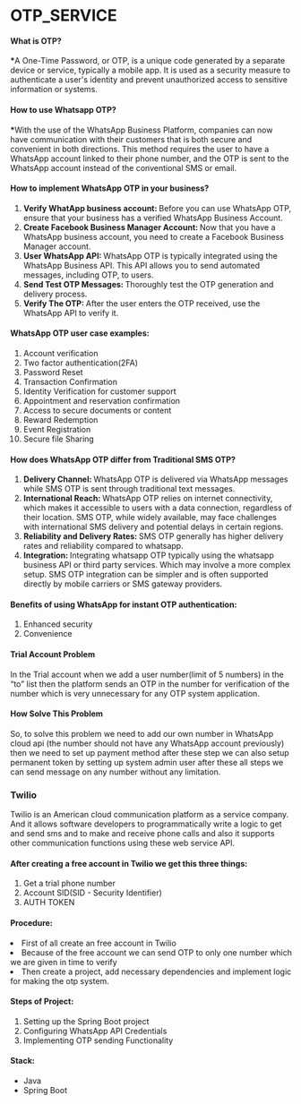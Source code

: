 # OTP_SERVICE
<h4>What is OTP?</h4>
<p><strong>*</strong>A One-Time Password, or OTP, is a unique code generated by a separate device or service, typically a mobile app. It is used as a security measure to authenticate a user's identity and prevent unauthorized access to sensitive information or systems.</p>
<h4>How to use Whatsapp OTP?</h4>
<p><strong>*</strong>With the use of the WhatsApp Business Platform, companies can now have communication with their customers that is both secure and convenient in both directions. This method requires the user to have a WhatsApp account linked to their phone number, and the OTP is sent to the WhatsApp account instead of the conventional SMS or email.</p>
<h4>How to implement WhatsApp OTP in your business?</h4>
<ol>
  <li><strong>Verify WhatApp business account: </strong>Before you can use WhatsApp OTP, ensure that your business has a verified WhatsApp Business Account.</li>
  <li><strong>Create Facebook Business Manager Account: </strong>Now that you have a WhatsApp business account, you need to create a Facebook Business Manager account.</li>
  <li><strong>User WhatsApp API: </strong>WhatsApp OTP is typically integrated using the WhatsApp Business API. This API allows you to send automated messages, including OTP, to users.</li>
  <li><strong>Send Test OTP Messages: </strong>Thoroughly test the OTP generation and delivery process.</li>
  <li><strong>Verify The OTP: </strong>After the user enters the OTP received, use the WhatsApp API to verify it.</li>
</ol>
<h4>WhatsApp OTP user case examples:</h4>
<ol>
  <li>Account verification</li>
  <li>Two factor authentication(2FA)</li>
  <li>Password Reset</li>
  <li>Transaction Confirmation</li>
  <li>Identity Verification for customer support</li>
  <li>Appointment and reservation confirmation</li>
  <li>Access to secure documents or content</li>
  <li>Reward Redemption</li>
  <li>Event Registration</li>
  <li>Secure file Sharing</li>
</ol>
<h4>How does WhatsApp OTP differ from Traditional SMS OTP?</h4>
<ol>
  <li><strong>Delivery Channel: </strong>WhatsApp OTP is delivered via WhatsApp messages while SMS OTP is sent through traditional text messages.</li>
  <li><strong>International Reach: </strong>WhatsApp OTP relies on internet connectivity, which makes it accessible to users with a data connection, regardless of their location. SMS OTP, while widely available, may face challenges with international SMS delivery and potential delays in certain regions.</li>
  <li><strong>Reliability and Delivery Rates: </strong>SMS OTP generally has higher delivery rates and reliability compared to whatsapp.</li>
  <li><strong>Integration: </strong>Integrating whatsapp OTP typically using the whatsapp business API or third party services. Which may involve a more complex setup. SMS OTP integration can be simpler and is often supported directly by mobile carriers or SMS gateway providers.</li>
</ol>
<h4>Benefits of using WhatsApp for instant OTP authentication:</h4>
<ol>
  <li>Enhanced security</li>
  <li>Convenience</li>
</ol>
<h4>Trial Account Problem</h4>
<p>In the Trial account when we add a user number(limit of 5 numbers) in the “to” list then the platform sends an OTP in the number for verification of the number which is very unnecessary for any OTP system application.</p>
<h4>How Solve This Problem</h4>
<p>So, to solve this problem we need to add our own number in WhatsApp cloud api (the number should not have any WhatsApp account previously) then we need to set up payment method after these step we can also setup permanent token by setting up system admin user after these all steps we can send message on any number without any limitation.</p>
<h3>Twilio</h3>
<p>Twilio is an American cloud communication platform as a service company. And it allows software developers to programmatically write a logic to get and send sms and to make and receive phone calls and also it supports other communication functions using these web service API.</p>
<h4>After creating a free account in Twilio we get this three things: </h4>
<ol>
  <li>Get a trial phone number</li>
  <li>Account SID(SID - Security Identifier)</li>
  <li>AUTH TOKEN</li>
</ol>
<h4>Procedure: </h4>
<li>First of all create an free account in Twilio</li>
<li>Because of the free account we can send OTP to only one number which we are given in time to verify</li>
<li>Then create a project, add necessary dependencies and implement logic for making the otp system.</li>
<h4>Steps of Project:</h4>
<ol>
  <li>Setting up the Spring Boot project</li>
  <li>Configuring WhatsApp API Credentials</li>
  <li>Implementing OTP sending Functionality</li>
</ol>
<h4>Stack: </h4>
<ul>
  <li>Java</li>
  <li>Spring Boot</li>
</ul>
